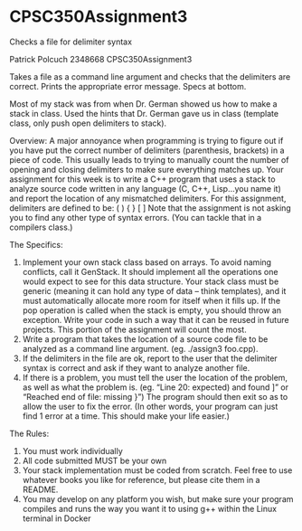 # CPSC350Assignment3
Checks a file for delimiter syntax

Patrick Polcuch
2348668
CPSC350Assignment3

Takes a file as a command line argument and checks that the delimiters are correct.
Prints the appropriate error message.
Specs at bottom.

Most of my stack was from when Dr. German showed us how to make a stack in class.
Used the hints that Dr. German gave us in class (template class, only push open delimiters to stack).



Overview:
A major annoyance when programming is trying to figure out if you have put the correct
number of delimiters (parenthesis, brackets) in a piece of code. This usually leads to
trying to manually count the number of opening and closing delimiters to make sure
everything matches up. Your assignment for this week is to write a C++ program that
uses a stack to analyze source code written in any language (C, C++, Lisp…you name it)
and report the location of any mismatched delimiters. For this assignment, delimiters are
defined to be: ( ) { } [ ] Note that the assignment is not asking you to find any other type
of syntax errors. (You can tackle that in a compilers class.)

The Specifics:
1. Implement your own stack class based on arrays. To avoid naming conflicts, call it
GenStack. It should implement all the operations one would expect to see for this
data structure. Your stack class must be generic (meaning it can hold any type of
data – think templates), and it must automatically allocate more room for itself
when it fills up. If the pop operation is called when the stack is empty, you should
throw an exception. Write your code in such a way that it can be reused in future
projects. This portion of the assignment will count the most.
2. Write a program that takes the location of a source code file to be analyzed as a
command line argument. (eg. ./assign3 foo.cpp).
3. If the delimiters in the file are ok, report to the user that the delimiter syntax is
correct and ask if they want to analyze another file.
4. If there is a problem, you must tell the user the location of the problem, as well as
what the problem is. (eg. “Line 20: expected) and found ]” or “Reached end of file:
missing }”) The program should then exit so as to allow the user to fix the error. (In
other words, your program can just find 1 error at a time. This should make your life
easier.)

The Rules:
1. You must work individually
2. All code submitted MUST be your own
3. Your stack implementation must be coded from scratch. Feel free to use whatever
books you like for reference, but please cite them in a README.
4. You may develop on any platform you wish, but make sure your program
compiles and runs the way you want it to using g++ within the Linux terminal in
Docker
